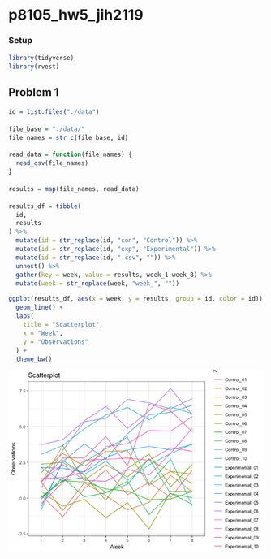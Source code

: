 p8105\_hw5\_jih2119
================

### Setup

``` r
library(tidyverse)
library(rvest)
```

Problem 1
---------

``` r
id = list.files("./data") 

file_base = "./data/"
file_names = str_c(file_base, id)

read_data = function(file_names) {
  read_csv(file_names)
}

results = map(file_names, read_data)

results_df = tibble(
  id,
  results
) %>% 
  mutate(id = str_replace(id, "con", "Control")) %>% 
  mutate(id = str_replace(id, "exp", "Experimental")) %>% 
  mutate(id = str_replace(id, ".csv", "")) %>% 
  unnest() %>% 
  gather(key = week, value = results, week_1:week_8) %>% 
  mutate(week = str_replace(week, "week_", ""))
```

``` r
ggplot(results_df, aes(x = week, y = results, group = id, color = id)) +
  geom_line() +
  labs(
    title = "Scatterplot",
    x = "Week",
    y = "Observations"
  ) +
  theme_bw()
```

![](hw5_files/figure-markdown_github/long_plot-1.png)
